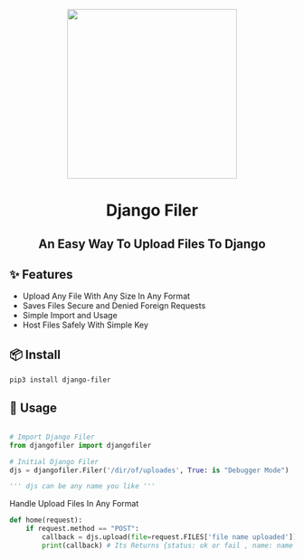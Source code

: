 <p align="center">
    <img width="300" src="https://raw.githubusercontent.com/E-RROR/django-filer/master/d376573d-c0f3-4fde-8467-952d7ffada1d_200x200.png" />
</p>

<h1 align="center">Django Filer</h1>

<div align="center">
    <h2>An Easy Way To Upload Files To Django</h2>
</div>

## ✨ Features

- Upload Any File With Any Size In Any Format
- Saves Files Secure and Denied Foreign Requests
- Simple Import and Usage
- Host Files Safely With Simple Key

## 📦 Install

```bash
pip3 install django-filer
```

## 🔨 Usage

```python

# Import Django Filer
from djangofiler import djangofiler

# Initial Django Filer
djs = djangofiler.Filer('/dir/of/uploades', True: is "Debugger Mode")

''' djs can be any name you like '''
```

Handle Upload Files In Any Format

```python
def home(request):
    if request.method == "POST":
        callback = djs.upload(file=request.FILES['file name uploaded'])
        print(callback) # Its Returns {status: ok or fail , name: name of file , type: type of file }
```
